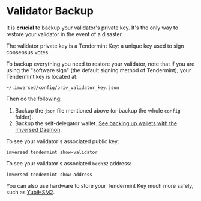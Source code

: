 # Validator Backup

It is **crucial** to backup your validator's private key. It's the only way to restore your validator in the event of a disaster.

The validator private key is a Tendermint Key: a unique key used to sign consensus votes.

To backup everything you need to restore your validator, note that if you are using the "software sign" (the default signing method of Tendermint), your Tendermint key is located at:

```text
~/.imversed/config/priv_validator_key.json
```

Then do the following:

1. Backup the `json` file mentioned above (or backup the whole `config` folder).
2. Backup the self-delegator wallet. [See backing up wallets with the Imversed Daemon](https://docs.imversed.com/users/wallets/backup.html).

To see your validator's associated public key:

```text
imversed tendermint show-validator
```

To see your validator's associated `bech32` address:

```text
imversed tendermint show-address
```

You can also use hardware to store your Tendermint Key much more safely, such as [YubiHSM2](https://developers.yubico.com/YubiHSM2/).
